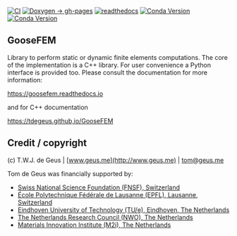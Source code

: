 [![CI](https://github.com/tdegeus/GooseFEM/workflows/CI/badge.svg)](https://github.com/tdegeus/GooseFEM/actions)
[![Doxygen -> gh-pages](https://github.com/tdegeus/GooseFEM/workflows/gh-pages/badge.svg)](https://tdegeus.github.io/GooseFEM)
[![readthedocs](https://readthedocs.org/projects/goosefem/badge/?version=latest)](https://readthedocs.org/projects/goosefem/badge/?version=latest)
[![Conda Version](https://img.shields.io/conda/vn/conda-forge/goosefem.svg)](https://anaconda.org/conda-forge/goosefem)
[![Conda Version](https://img.shields.io/conda/vn/conda-forge/python-goosefem.svg)](https://anaconda.org/conda-forge/python-goosefem)

## GooseFEM

Library to perform static or dynamic finite elements computations. The core of the implementation is a C++ library. For user convenience a Python interface is provided too. Please consult the documentation for more information:

https://goosefem.readthedocs.io

and for C++ documentation

https://tdegeus.github,io/GooseFEM

## Credit / copyright

(c) T.W.J. de Geus | [www.geus.me](http://www.geus.me) | [tom@geus.me](mailto:tom@geus.me)

Tom de Geus was financially supported by:

*   [Swiss National Science Foundation (FNSF), Switzerland](http://www.snfs.ch)
*   [École Polytechnique Fédérale de Lausanne (EPFL), Lausanne, Switzerland](http://www.epfl.ch)
*   [Eindhoven University of Technology (TU/e), Eindhoven, The Netherlands](http://www.tue.nl)
*   [The Netherlands Research Council (NWO), The Netherlands](http://www.nwo.nl)
*   [Materials Innovation Institute (M2i), The Netherlands](http://www.m2i.nl)
